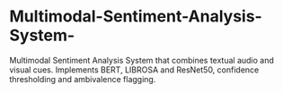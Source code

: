 # Multimodal-Sentiment-Analysis-System-
Multimodal Sentiment Analysis System that combines textual audio and visual cues. Implements BERT, LIBROSA and ResNet50, confidence thresholding and ambivalence flagging. 

